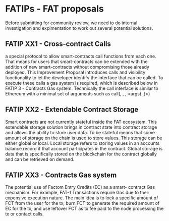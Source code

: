 # FATIPs - FAT proposals

Before submitting for community review, we need to do internal investigation and expimentation to work out several potential solutions.

## FATIP XX1 - Cross-contract Calls 

a special protocol to allow smart-contracts call functions from each one. That means for users that smart-contracts can be extended with the addition of new smart-contracts without compromising those already deployed. This Improvement Proposal introduces calls and visibility functionality to let the developer identify the interface that can be called. To execute these calls a gas system is required, which is described below in FATIP 3 - Contracts Gas system. Technically the call interface is similar to Ethereum with a minimal set of arguments such as call(<chainid of the token>, <token contract address>, <function to call>, <args(..)>)

## FATIP XX2 - Extendable Contract Storage 

Smart contracts are not currently stateful inside the FAT ecosystem. This extendable storage solution brings in contract state into contract storage and allows the ability to store user data. To be stateful means that some amount of storage on the chain is used to store values. This storage can be either global or local. Local storage refers to storing values in an accounts balance record if that account participates in the contract. Global storage is data that is specifically stored on the blockchain for the contract globally and can be retrieved on demand. 

## FATIP XX3 - Contracts Gas system 

The potential use of Factom Entry Credits (EC) as a smart- contract Gas mechanism. For example, FAT-1 Transactions require Gas due to their expensive execution nature. The main idea is to lock a specific amount of FCT from the user for the tx, burn FCT to generate the required amount of EC for the tx, and use leftover FCT as tx fee paid to the node processing the tx or contact calls.
